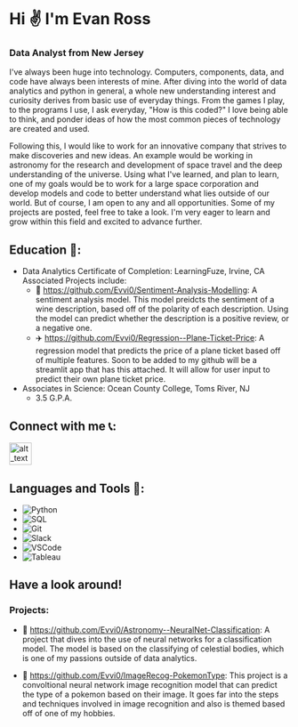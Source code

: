 # Hi ✌️ I'm Evan Ross
### Data Analyst from New Jersey
I've always been huge into technology. Computers, components, data, and code have always been interests of mine. After diving into the world of data analytics and python in general, a whole new understanding interest and curiosity derives from basic use of everyday things. From the games I play, to the programs I use, I ask everyday, "How is this coded?" I love being able to think, and ponder ideas of how the most common pieces of technology are created and used. 

Following this, I would like to work for an innovative company that strives to make discoveries and new ideas. An example would be working in astronomy for the research and development of space travel and the deep understanding of the universe. Using what I've learned, and plan to learn, one of my goals would be to work for a large space corporation and develop models and code to better understand what lies outside of our world. But of course, I am open to any and all opportunities. Some of my projects are posted, feel free to take a look. I'm very eager to learn and grow within this field and excited to advance further.

## Education 📜:
- Data Analytics Certificate of Completion: LearningFuze, Irvine, CA
  Associated Projects include:
  - 🍷  https://github.com/Evvi0/Sentiment-Analysis-Modelling: A sentiment analysis model. This model preidcts the sentiment of a wine description, based off of the polarity of each description. Using the model can predict whether the description is a positive review, or a negative one.
  - ✈️ https://github.com/Evvi0/Regression--Plane-Ticket-Price: A regression model that predicts the price of a plane ticket based off of multiple features. Soon to be added to my         github will be a streamlit app that has this attached. It will allow for user input to predict their own plane ticket price.
- Associates in Science: Ocean County College, Toms River, NJ
  - 3.5 G.P.A.

## Connect with me 📞:
[<img alt="alt_text" width="40px" src="https://upload.wikimedia.org/wikipedia/commons/c/ca/LinkedIn_logo_initials.png">](https://www.linkedin.com/in/evan-ross2003/)

## Languages and Tools 🔨:
- ![Python](https://img.shields.io/badge/-Python-blue?logo=python&logoColor=white)
- ![SQL](https://img.shields.io/badge/-SQL-003B57?logo=microsoftsqlserver&logoColor=white)
- ![Git](https://img.shields.io/badge/-Git-F05032?logo=git&logoColor=white)
- ![Slack](https://img.shields.io/badge/-Slack-4A154B?logo=slack&logoColor=white)
- ![VSCode](https://img.shields.io/badge/-VSCode-007ACC?logo=visualstudiocode&logoColor=white)
- ![Tableau](https://img.shields.io/badge/-Tableau-E97627?logo=tableau&logoColor=white)
    
## Have a look around! 
### Projects:
- 🌌 https://github.com/Evvi0/Astronomy--NeuralNet-Classification: A project that dives into the use of neural networks for a classification model. The model is based on the classifying of celestial bodies, which is one of my passions outside of data analytics.

- 👻 https://github.com/Evvi0/ImageRecog-PokemonType: This project is a convoltional neural network image recognition model that can predict the type of a pokemon based on their image. It goes far into the steps and techniques involved in image recognition and also is themed based off of one of my hobbies.






